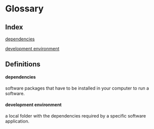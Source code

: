 # Glossary

## Index

[dependencies](#dependencies)

[development environment](#development-environment)

## Definitions

#### dependencies
software packages that have to be installed in your computer to run a software.
#### development environment
a local folder with the dependencies required by a specific software application.
